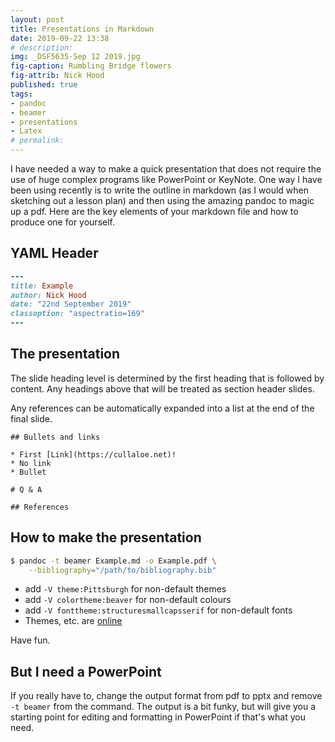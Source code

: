 ```yaml
---
layout: post
title: Presentations in Markdown
date: 2019-09-22 13:38
# description: 
img: _DSF5635-Sep 12 2019.jpg
fig-caption: Rumbling Bridge flowers
fig-attrib: Nick Hood
published: true
tags:
- pandoc
- beamer
- presentations
- Latex
# permalink:
---
```

I have needed a way to make a quick presentation that does not require the use of huge complex programs like PowerPoint or KeyNote. One way I have been using recently is to write the outline in markdown (as I would when sketching out a lesson plan) and then using the amazing pandoc to magic up a pdf. Here are the key elements of your markdown file and how to produce one for yourself.

## YAML Header

```ruby
---
title: Example
author: Nick Hood
date: "22nd September 2019"
classoption: "aspectratio=169"
---
```

## The presentation
The slide heading level is determined by the first heading that is followed by content. Any headings above that will be treated as section header slides.

Any references can be automatically expanded into a list at the end of the final slide. 

```
## Bullets and links

* First [Link](https://cullaloe.net)!
* No link
* Bullet

# Q & A

## References
```

## How to make the presentation
```bash
$ pandoc -t beamer Example.md -o Example.pdf \
    --bibliography="/path/to/bibliography.bib"
```
* add ```-V theme:Pittsburgh``` for non-default themes
* add ```-V colortheme:beaver``` for non-default colours
* add ```-V fonttheme:structuresmallcapsserif``` for non-default fonts
* Themes, etc. are [online](http://www.deic.uab.es/~iblanes/beamer_gallery/index_by_theme.html)

Have fun. 

## But I need a PowerPoint
If you really have to, change the output format from pdf to pptx and remove ```-t beamer``` from the command. The output is a bit funky, but will give you a starting point for editing and formatting in PowerPoint if that's what you need.